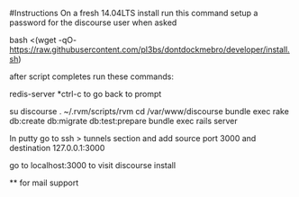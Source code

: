 #Instructions
On a fresh 14.04LTS install run this command 
setup a password for the discourse user when asked

bash <(wget -qO- https://raw.githubusercontent.com/pl3bs/dontdockmebro/developer/install.sh)

after script completes run these commands:

redis-server
*ctrl-c to go back to prompt

su discourse
. ~/.rvm/scripts/rvm
cd /var/www/discourse
bundle exec rake db:create db:migrate db:test:prepare
bundle exec rails server



In putty go to ssh > tunnels section and add source port 3000 and destination 127.0.0.1:3000

go to localhost:3000 to visit discourse install

** for mail support 
